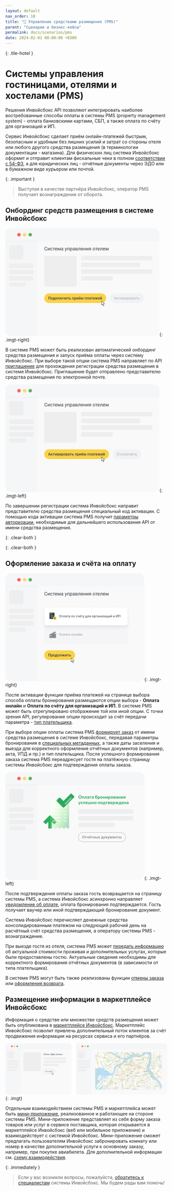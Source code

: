 ```yaml
---
layout: default
nav_order: 10
title: "🏨 Управление средствами размещения (PMS)"
parent: "Сценарии и бизнес-кейсы"
permalink: docs/scenarios/pms
date: 2024-02-01 00:00:00 +0300
---
```


{: .tile-hotel }
# Cистемы управления гостиницами, отелями и хостелами (PMS)

Решения Инвойсбокс API позволяют интегрировать наиболее востребованные способы оплаты
в системы PMS (property management system) - оплата банковскими картами, СБП, а также оплата
по счёту для организаций и ИП.

Сервис Инвойсбокс сделает приём онлайн-платежей быстрым, безопасным и удобным без лишних усилий
и затрат со стороны отеля или любого другого средства размещения (в терминологии документации - магазина).
Для физических лиц система Инвойсбокс оформит и отправит клиентам фискальные чеки в полном
[соответствии с 54-ФЗ](/docs/merchant/fz54/), а для юридических лиц - отчётные документы через
ЭДО или в бумажном виде курьером или почтой.

{: .important }
> Выступая в качестве партнёра Инвойсбокс, оператор PMS получает вознаграждение от оборота.

## Онбординг средств размещения в системе Инвойсбокс

![Подключить](/assets/images/scenarios/pms/frame1.png){: .imgt-right}

В системе PMS может быть реализован автоматический онбординг средства размещения и запуск приёма оплаты
через систему Инвойсбокс. При выборе такой опции система PMS направляет по API [приглашение](/docs/partner/integration/invite/)
для прохождения регистрации средства размещения в системе Инвойсбокс. Приглашение будет отправлено
представителю средства размещения по электронной почте.

![Активировать](/assets/images/scenarios/pms/frame2.png){: .imgt-left}

По завершении регистрации система Инвойсбокс направит представителю средства размещения специальный
код активации. С помощью кода активации система PMS получит [параметры авторизации](/docs/partner/integration/activation/),
необходимые для дальнейшего использования API от имени средства размещения.

{: .clear-both }

{: .clear-both }
## Оформление заказа и счёта на оплату

![Способ оплаты](/assets/images/scenarios/pms/frame3.png){: .imgt-right}

После активации функции приёма платежей на странице выбора способа оплаты бронирования размещаются
опции выбора - **Оплата онлайн** и **Оплата по счёту для организаций и ИП**. В системе PMS может быть
отрегулировано отображение той или иной опции. С точки зрения API, регулирование опции происходит за
счёт передачи параметра - [тип плательщика](/docs/merchant/order/create/#customer).

При выборе опции оплаты система PMS [формирует заказ](/docs/merchant/order/create/) от имени средства размещения
в системе Инвойсбокс, передавая параметры бронирования в [специальных метаданных](/docs/merchant/order/metadata/#данные-бронирования-места-проживания),
а также даты заселения и выезда для корректного оформления отчётных документов (например, акта, УПД и пр.) и тип плательщика.
После успешного формирования заказа система PMS переадресует гостя на платёжную страницу системы Инвойсбокс для подтверждения
оплаты заказа.

![Подтверждение оплаты](/assets/images/scenarios/pms/frame4.png){: .imgt-left}

После подтверждения оплаты заказа гость возвращается на страницу системы PMS, а система Инвойсбокс
асинхронно направляет [уведомление об оплате](/docs/merchant/notification), оплата бронирования подтверждается.
Гость получает ваучер или иной подтверждающий бронирование документ.

Система Инвойсбокс перечисляет денежные средства консолидированным платежом на следующий рабочий день на
расчётный счёт средства размещения, а оператору системы PMS - вознаграждение.

При выезде гостя из отеля, система PMS может [передать информацию](/docs/merchant/order/update/) об актуальной
стоимости проживая и дополнительных услугах, которые были предоставлены гостю. Актуальные сведения необходимы для
корректного формирования отчётных документов (в зависимости от типа плательщика).

В системе PMS могут быть также реализованы функции [отмены заказа](/docs/merchant/order/delete/) или
[оформления возврата](/docs/merchant/refund).

## Размещение информации в маркетплейсе Инвойсбокс

Информация о средстве или множестве средств размещения может быть опубликована в [маркетплейсе Инвойсбокс](/docs/marketplace).
Маркетплейс Инвойсбокс позволит привлечь дополнительный поток клиентов за счёт продвижения информации на ресурсах сервиса и
его партнёров.

![Маркетплейс](/assets/images/scenarios/pms/frame5.png){: .imgt}

Отдельным взаимодействием системы PMS и маркетплейса может быть [мини-приложение](/docs/marketplace/mini-apps/), реализованное и работающее на стороне системы PMS. 
Мини-приложение представляет из себя форму заказа товаров или услуг в сервисе поставщика, которая открывается в маркетплейсе Инвойсбокс (веб или мобильное приложение) и взаимодействует с системой Инвойсбокс. 
Мини-приложение сможет предлагать пользователям Инвойсбокс забронировать комнату или номер в качестве дополнительной услуги к основному заказу, например, при покупке авиабилета.
Для дополнительной информации см. [схему взаимодействия](/docs/marketplace/mini-apps/schema/).


{: .immediately }
> Если у вас возникли вопросы, пожалуйста, [обратитесь к специалистам](https://www.invoicebox.ru/ru/contacts/feedback.html)
> системы Инвойсбокс. Мы будем рады вам помочь!

